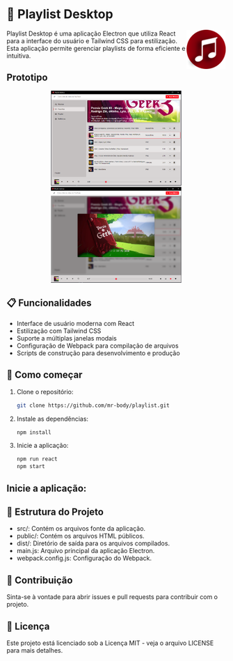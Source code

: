# 🎵 Playlist Desktop

<img src="icon.png" width="90" height="90" alt="scrcpy" align="right" />

Playlist Desktop é uma aplicação Electron que utiliza React para a interface do usuário e Tailwind CSS para estilização. Esta aplicação permite gerenciar playlists de forma eficiente e intuitiva.


## Prototipo

<div align="center">
    <img src="Capturar.PNG" alt="Imagem 1" width="300" />
    <img src="Capturar2.PNG" alt="Imagem 2" width="300" />
</div>

## 📋 Funcionalidades

- Interface de usuário moderna com React
- Estilização com Tailwind CSS
- Suporte a múltiplas janelas modais
- Configuração de Webpack para compilação de arquivos
- Scripts de construção para desenvolvimento e produção

## 🚀 Como começar

1. Clone o repositório:
   ```sh
   git clone https://github.com/mr-body/playlist.git
   ```

2. Instale as dependências:
   ```sh
   npm install
   ```
3. Inicie a aplicação:
   ```sh
   npm run react
   npm start
   ```
## Inicie a aplicação:
## 📂 Estrutura do Projeto
* src/: Contém os arquivos fonte da aplicação.
* public/: Contém os arquivos HTML públicos.
* dist/: Diretório de saída para os arquivos compilados.
* main.js: Arquivo principal da aplicação Electron.
* webpack.config.js: Configuração do Webpack.

## 🤝 Contribuição
Sinta-se à vontade para abrir issues e pull requests para contribuir com o projeto.

## 📄 Licença
Este projeto está licenciado sob a Licença MIT - veja o arquivo LICENSE para mais detalhes.


